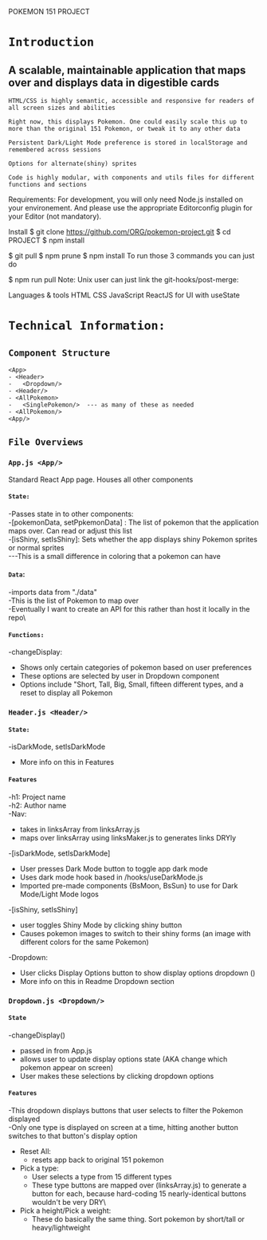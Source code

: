 POKEMON 151 PROJECT

# `Introduction`

## A scalable, maintainable application that maps over and displays data in digestible cards

`HTML/CSS is highly semantic, accessible and responsive for readers of all screen sizes and abilities`

`Right now, this displays Pokemon. One could easily scale this up to more than the original 151 Pokemon, or tweak it to any other data`

`Persistent Dark/Light Mode preference is stored in localStorage and remembered across sessions`

`Options for alternate(shiny) sprites`

`Code is highly modular, with components and utils files for different functions and sections`

Requirements:
For development, you will only need Node.js installed on your environement. And please use the appropriate Editorconfig plugin for your Editor (not mandatory).

Install
$ git clone https://github.com/ORG/pokemon-project.git
$ cd PROJECT
$ npm install


$ git pull
$ npm prune
$ npm install
To run those 3 commands you can just do

$ npm run pull
Note: Unix user can just link the git-hooks/post-merge:

Languages & tools
HTML
CSS
JavaScript
ReactJS for UI with useState

# `Technical Information:`

## `Component Structure`
```
<App>
- <Header>
-   <Dropdown/>
- <Header/>
- <AllPokemon>
-   <SinglePokemon/>  --- as many of these as needed
- <AllPokemon/>
<App/>
```

## `File Overviews`

### `App.js <App/>`
Standard React App page. Houses all other components
#### `State:`
  -Passes state in to other components: \
  -[pokemonData, setPpkemonData] : The list of pokemon that the application maps over. Can read or adjust this list\
  -[isShiny, setIsShiny]: Sets whether the app displays shiny Pokemon sprites or normal sprites\
    ---This is a small difference in coloring that a pokemon can have
    
#### `Data`:
-imports data from "./data"\
-This is the list of Pokemon to map over\
-Eventually I want to create an API for this rather than host it locally in the repo\

#### `Functions:`
-changeDisplay: 
- Shows only certain categories of pokemon based on user preferences
- These options are selected by user in Dropdown component
- Options include "Short, Tall, Big, Small, fifteen different types, and a reset to display all Pokemon


### `Header.js <Header/>`

#### `State:`
-isDarkMode, setIsDarkMode
- More info on this in Features

#### `Features`
-h1: Project name\
-h2: Author name\
-Nav:
- takes in linksArray from linksArray.js
- maps over linksArray using linksMaker.js to generates links DRYly

-[isDarkMode, setIsDarkMode]
- User presses Dark Mode button to toggle app dark mode
- Uses dark mode hook based in /hooks/useDarkMode.js  
- Imported pre-made components {BsMoon, BsSun} to use for Dark Mode/Light Mode logos

-[isShiny, setIsShiny]
- user toggles Shiny Mode by clicking shiny button 
- Causes pokemon images to switch to their shiny forms (an image with different colors for the same Pokemon)

-Dropdown:
- User clicks Display Options button to show display options dropdown (<Dropdown/>)
- More info on this in Readme Dropdown section

### `Dropdown.js <Dropdown/>`

#### `State`
-changeDisplay()
- passed in from App.js
- allows user to update display options state (AKA change which pokemon appear on screen)
- User makes these selections by clicking dropdown options

#### `Features`
-This dropdown displays buttons that user selects to filter the Pokemon displayed\
-Only one type is displayed on screen at a time, hitting another button switches to that button's display option
- Reset All:
  -  resets app back to original 151 pokemon
- Pick a type:
  - User selects a type from 15 different types
  - These type buttons are mapped over (linksArray.js) to generate a button for each, because hard-coding 15 nearly-identical buttons wouldn't be very DRY\
- Pick a height/Pick a weight:
  - These do basically the same thing. Sort pokemon by short/tall or heavy/lightweight
